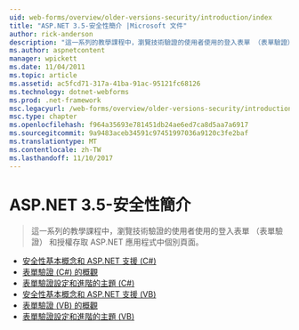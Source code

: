 ```yaml
---
uid: web-forms/overview/older-versions-security/introduction/index
title: "ASP.NET 3.5-安全性簡介 |Microsoft 文件"
author: rick-anderson
description: "這一系列的教學課程中，瀏覽技術驗證的使用者使用的登入表單 （表單驗證） 和授權存取個別頁面中..."
ms.author: aspnetcontent
manager: wpickett
ms.date: 11/04/2011
ms.topic: article
ms.assetid: ac5fcd71-317a-41ba-91ac-95121fc68126
ms.technology: dotnet-webforms
ms.prod: .net-framework
msc.legacyurl: /web-forms/overview/older-versions-security/introduction
msc.type: chapter
ms.openlocfilehash: f964a35693e781451db24ae6ed7ca8d5aa7a6917
ms.sourcegitcommit: 9a9483aceb34591c97451997036a9120c3fe2baf
ms.translationtype: MT
ms.contentlocale: zh-TW
ms.lasthandoff: 11/10/2017
---
```

<a name="aspnet-35---introduction-to-security"></a>ASP.NET 3.5-安全性簡介
====================
> 這一系列的教學課程中，瀏覽技術驗證的使用者使用的登入表單 （表單驗證） 和授權存取 ASP.NET 應用程式中個別頁面。


- [安全性基本概念和 ASP.NET 支援 (C#)](security-basics-and-asp-net-support-cs.md)
- [表單驗證 (C#) 的概觀](an-overview-of-forms-authentication-cs.md)
- [表單驗證設定和進階的主題 (C#)](forms-authentication-configuration-and-advanced-topics-cs.md)
- [安全性基本概念和 ASP.NET 支援 (VB)](security-basics-and-asp-net-support-vb.md)
- [表單驗證 (VB) 的概觀](an-overview-of-forms-authentication-vb.md)
- [表單驗證設定和進階的主題 (VB)](forms-authentication-configuration-and-advanced-topics-vb.md)
